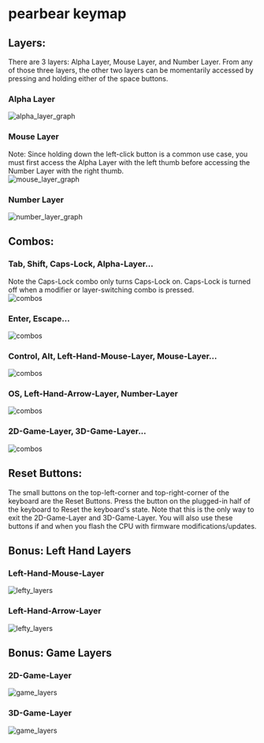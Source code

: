 # pearbear keymap

## Layers:    
There are 3 layers: Alpha Layer, Mouse Layer, and Number Layer. From any of those three layers, the other two layers can be momentarily accessed by pressing and holding either of the space buttons.

### Alpha Layer
![alpha_layer_graph](pics/alpha_graph.png)  

### Mouse Layer
Note: Since holding down the left-click button is a common use case, you must first access the Alpha Layer with the left thumb before accessing the Number Layer with the right thumb.  
![mouse_layer_graph](pics/mouse_graph.png)  

### Number Layer
![number_layer_graph](pics/number_graph.png)  


## Combos:    
### Tab, Shift, Caps-Lock, Alpha-Layer...
Note the Caps-Lock combo only turns Caps-Lock on. Caps-Lock is turned off when a modifier or layer-switching combo is pressed.   
![combos](pics/combos_middle_ring.png)  
### Enter, Escape...   
![combos](pics/combos_pointer_middle.png)  
### Control, Alt, Left-Hand-Mouse-Layer, Mouse-Layer...  
![combos](pics/combos_pointer_pinky_1.png)  
### OS, Left-Hand-Arrow-Layer, Number-Layer
![combos](pics/combos_pointer_pinky_2.png)  
### 2D-Game-Layer, 3D-Game-Layer...   
![combos](pics/combos_pointer_pinky_3.png)  


## Reset Buttons:  
The small buttons on the top-left-corner and top-right-corner of the keyboard are the Reset Buttons. Press the button on the plugged-in half of the keyboard to Reset the keyboard's state. Note that this is the only way to exit the 2D-Game-Layer and 3D-Game-Layer. You will also use these buttons if and when you flash the CPU with firmware modifications/updates.   


## Bonus: Left Hand Layers   
### Left-Hand-Mouse-Layer
![lefty_layers](pics/left_mouse.png)   
### Left-Hand-Arrow-Layer
![lefty_layers](pics/left_arrow.png)   


## Bonus: Game Layers   
### 2D-Game-Layer
![game_layers](pics/game_2d.png)  
### 3D-Game-Layer
![game_layers](pics/game_3d.png)  

